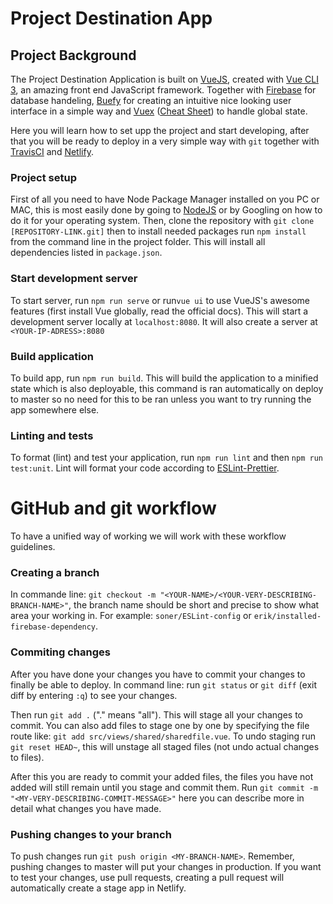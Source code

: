 Project Destination App
==========================

## Project Background
The Project Destination Application is built on [VueJS](https://vuejs.org/), created with [Vue CLI 3](https://cli.vuejs.org/), an amazing front end JavaScript framework. Together with [Firebase](https://firebase.google.com/) for database handeling, [Buefy](https://buefy.github.io/) for creating an intuitive nice looking user interface in a simple way and [Vuex](https://vuex.vuejs.org/) ([Cheat Sheet](https://vuejs-tips.github.io/vuex-cheatsheet/)) to handle global state.

Here you will learn how to set upp the project and start developing, after that you will be ready to deploy in a very simple way with `git` together with [TravisCI](https://travis-ci.com) and [Netlify](https://www.netlify.com).

### Project setup
First of all you need to have Node Package Manager installed on you PC or MAC, this is most easily done by going to [NodeJS](https://nodejs.org/en/download/) or by Googling on how to do it for your operating system. Then, clone the repository with `git clone [REPOSITORY-LINK.git]` then to install needed packages run `npm install` from the command line in the project folder. This will install all dependencies listed in `package.json`.

### Start development server
To start server, run `npm run serve` or run`vue ui` to use VueJS's awesome features (first install Vue globally, read the official docs). This will start a development server locally at `localhost:8080`. It will also create a server at `<YOUR-IP-ADRESS>:8080`

### Build application
To build app, run `npm run build`. This will build the application to a minified state which is also deployable, this command is ran automatically on deploy to master so no need for this to be ran unless you want to try running the app somewhere else.

### Linting and tests
To format (lint) and test your application, run `npm run lint` and then `npm run test:unit`. Lint will format your code according to [ESLint-Prettier](https://github.com/prettier/prettier-eslint).

GitHub and git workflow
=======================

To have a unified way of working we will work with these workflow guidelines.
### Creating a branch
In commande line:
`git checkout -m "<YOUR-NAME>/<YOUR-VERY-DESCRIBING-BRANCH-NAME>"`, the branch name should be short and precise to show what area your working in. For example: `soner/ESLint-config` or `erik/installed-firebase-dependency`.

### Commiting changes
After you have done your changes you have to commit your changes to finally be able to deploy. In command line:
run `git status` or `git diff` (exit diff by entering `:q`) to see your changes. 

Then run `git add .` ("." means "all"). This will stage all your changes to commit. You can also add files to stage one by one by specifying the file route like: `git add src/views/shared/sharedfile.vue`. To undo staging run `git reset HEAD~`, this will unstage all staged files (not undo actual changes to files).

After this you are ready to commit your added files, the files you have not added will still remain until you stage and commit them. Run `git commit -m "<MY-VERY-DESCRIBING-COMMIT-MESSAGE>"` here you can describe more in detail what changes you have made.

### Pushing changes to your branch
To push changes run `git push origin <MY-BRANCH-NAME>`. Remember, pushing changes to master will put your changes in production. If you want to test your changes, use pull requests, creating a pull request will automatically create a stage app in Netlify.
